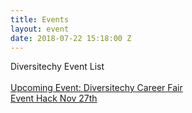 ```yaml
---
title: Events
layout: event
date: 2018-07-22 15:18:00 Z
---
```


<!-- Start hero -->
<div id="hero" class="hero">
  <div class="hero__bg"></div>
  <div class="container">
    <div class="hero__content">
      <div class="hero_eventName">
        Diversitechy Event List
      </div>
      <br>
    </div>
  </div>
</div>
<!-- End hero -->

<div class="about bg-color-white">
<div class="container">
  <div class="row">
    <div class="col-md-12">
        <a href="./03-diversitechy-career-fair-2018" class="btn btn-default btn-lg">Upcoming Event: Diversitechy Career Fair</a>
    </div>
  </div>

  <div class="row">
    <div class="col-md-12">
        <a href="https://nvite.com/InclusiveEvents/cee8" class="btn btn-default btn-lg">Event Hack Nov 27th</a>
    </div>
  </div>
</div>
</div>
